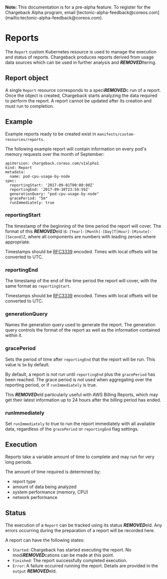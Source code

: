 <br>
<div class="alert alert-info" role="alert">
    <i class="fa fa-exclamation-triangle"></i><b> Note:</b> This documentation is for a pre-alpha feature. To register for the Chargeback Alpha program, email [tectonic-alpha-feedback@coreos.com](mailto:tectonic-alpha-feedback@coreos.com).
</div>

# Reports

The `Report` custom Kubernetes resource is used to manage the execution and status of reports. Chargeback produces reports derived from usage data sources which can be used in further analysis and ***REMOVED***ltering.

## Report object

A single `Report` resource corresponds to a speci***REMOVED***c run of a report. Once the object is created, Chargeback starts analyzing the data required to perform the report. A report cannot be updated after its creation and must run to completion.

## Example

Example reports ready to be created exist in `manifests/custom-resources/reports`.

The following example report will contain information on every pod's memory requests over the month of September:

```
apiVersion: chargeback.coreos.com/v1alpha1
kind: Report
metadata:
  name: pod-cpu-usage-by-node
spec:
  reportingStart: '2017-09-01T00:00:00Z'
  reportingEnd: '2017-09-30T23:59:59Z'
  generationQuery: "pod-cpu-usage-by-node"
  gracePeriod: "5m"
  runImmediately: true
```

### reportingStart

The timestamp of the beginning of the time period the report will cover. The format of this ***REMOVED***eld is: `[Year]-[Month]-[Day]T[Hour]-[Minute]-[Second]Z`, where all components are numbers with leading zeroes where appropriate.

Timestamps should be [RFC3339][rfc3339] encoded. Times with local offsets will be converted to UTC.

### reportingEnd

The timestamp of the end of the time period the report will cover, with
the same format as `reportingStart`.

Timestamps should be [RFC3339][rfc3339] encoded. Times with local offsets will be converted to UTC.

### generationQuery

Names the generation query used to generate the report. The generation query controls the format of the report as well as the information contained within it.

### gracePeriod

Sets the period of time after `reportingEnd` that the report will be run. This value is `5m` by default.

By default, a report is not run until `reportingEnd` plus the `gracePeriod`
has been reached. The grace period is not used when aggregating over the
reporting period, or if `runImmediately` is true.

This ***REMOVED***eld particularly useful with AWS Billing Reports,
which may get their latest information up to 24 hours after the billing period
has ended.

### runImmediately

Set `runImmediately` to true to run the report immediately with all available data, regardless of the `gracePeriod` or `reportingEnd` flag settings.

## Execution

Reports take a variable amount of time to complete and may run for very long periods.

The amount of time required is determined by:
* report type
* amount of data being analyzed
* system performance (memory, CPU)
* network performance

## Status

The execution of a `Report` can be tracked using its status ***REMOVED***eld. Any errors occurring during the preparation of a report will be recorded here.

A report can have the following states:
* `Started`: Chargeback has started executing the report. No modi***REMOVED***cations can be made at this point.
* `Finished`: The report successfully completed execution.
* `Error`: A failure occurred running the report. Details are provided in the `output` ***REMOVED***eld.


[rfc3339]: https://tools.ietf.org/html/rfc3339#section-5.8
